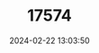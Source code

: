 ---
title: "17574"
category: "Platyrrhinus vittatus"
draft: false
date: 2024-02-22 13:03:50
languages:
  English: ["Greater Broad-nosed Bat"]
---